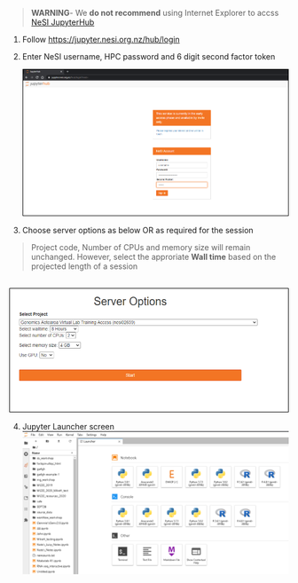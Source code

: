 >**WARNING**- We **do not recommend** using Internet Explorer to accss [NeSI JupyterHub](https://jupyter.nesi.org.nz/hub/login)

1. Follow https://jupyter.nesi.org.nz/hub/login
2. <p>Enter NeSI username, HPC password and 6 digit second factor token<br><p align="center"><img src="../img/Login_jupyterhubNeSI.png" alt="drawing" width="700"/></p></p>
3. <p>Choose server options as below OR as required for the session
>Project code, Number of CPUs and memory size will remain unchanged. However, select the approriate **Wall time** based on the projected length of a session

<p align="center"><br><img src="../img/ServerOptions_jupyterhubNeSI.png" alt="drawing" width="700"/></p></p>

4. Jupyter Launcher screen
 <br><img src="../img/ga-vl01jupyterhunNeSI.png" alt="drawing" size="700"/>